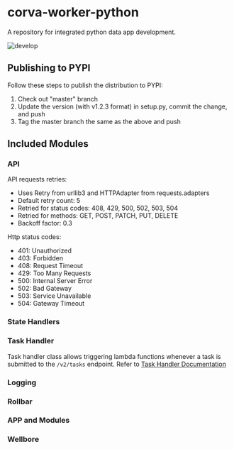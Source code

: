 # corva-worker-python

A repository for integrated python data app development.

![develop](https://github.com/corva-ai/corva-worker-python/workflows/CI/badge.svg?branch=master)

## Publishing to PYPI

Follow these steps to publish the distribution to PYPI:
1. Check out "master" branch
2. Update the version (with v1.2.3 format) in setup.py, commit the change, and push
3. Tag the master branch the same as the above and push

## Included Modules
### API
API requests retries:
- Uses Retry from urllib3 and HTTPAdapter from requests.adapters
- Default retry count: 5
- Retried for status codes: 408, 429, 500, 502, 503, 504
- Retried for methods: GET, POST, PATCH, PUT, DELETE
- Backoff factor: 0.3

Http status codes:
- 401: Unauthorized
- 403: Forbidden
- 408: Request Timeout
- 429: Too Many Requests
- 500: Internal Server Error
- 502: Bad Gateway
- 503: Service Unavailable
- 504: Gateway Timeout

### State Handlers
### Task Handler
Task handler class allows triggering lambda functions whenever a task is submitted to the `/v2/tasks` endpoint.
Refer to [Task Handler Documentation](docs/TASK_HANDLER.md) 
### Logging
### Rollbar
### APP and Modules
### Wellbore
